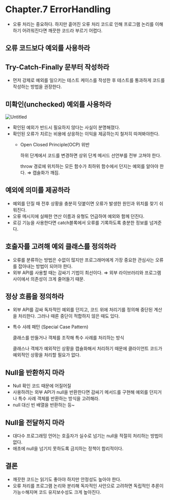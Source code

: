 # Chapter.7 ErrorHandling

- 오류 처리는 중요하다.
하지만 흩어진 오류 처리 코드로 인해 프로그램 논리를 이해하기 어려워진다면 깨끗한 코드라 부르기 어렵다.

## 오류 코드보다 예외를 사용하라

## Try-Catch-Finally 문부터 작성하라

- 먼저 강제로 예외를 일으키는 테스트 케이스를 작성한 후 테스트를 통과하게 코드를 작성하는 방법을 권장한다.

## 미확인(unchecked) 예외를 사용하라

![Untitled](Chapter%207%20ErrorHandling%2013bc23e4e9374259bad67fa5b9cd029a/Untitled.png)

- 확인된 예외가 반드시 필요하지 않다는 사실이 분명해졌다.
- 확인된 오류가 치르는 비용에 상응하는 이익을 제공하는지 철저히 따져봐야한다.
    - Open Closed Principle(OCP) 위반

        하위 단계에서 코드를 변경하면 상위 단계 메서드 선언부를 전부 고쳐야 한다.

        throw 경로에 위치하는 모든 함수가 최하위 함수에서 던지는 예외를 알아야 한다.
        ⇒ 캡술화가 깨짐.

## 예외에 의미를 제공하라

- 예외를 던질 때 전후 상황을 충분히 덧붙이면 오류가 발생한 원인과 위치를 찾기 쉬워진다.
- 오류 메시지에 실패한 연산 이름과 유형도 언급하여 예외와 함께 던진다.
- 로깅 기능을 사용한다면 catch블록에서 오류를 기록하도록 충분한 정보를 넘겨준다.

## 호출자를 고려해 예외 클래스를 정의하라

- 오류를 분류하는 방법은 수없이 많지만 프로그래머에게 가장 중요한 관심사는 오류를 잡아내는 방법이 되어야 한다.
- 외부 API를 사용할 때는 감싸기 기법이 최선이다.
⇒ 외부 라이브러리와 프로그램 사이에서 의존성이 크게 줄어들기 때문.

## 정상 흐름을 정의하라

- 외부 API를 감싸 독자적인 예외를 던지고, 코드 위에 처리기를 정의해 중단된 계산을 처리한다.
그러나 때론 중단이 적합하지 않은 때도 있다.
- 특수 사례 패턴 (Special Case Pattern)

    클래스를 만들거나 객체를 조작해 특수 사례를 처리하는 방식

    클래스나 객체가 예외적인 상황을 캡슐화해서 처리하기 때문에 클라이언트 코드가 예외적인 상황을 처리할 필요가 없다.

## Null을 반환하지 마라

- Null 확인 코드 때문에 어질어질
- 사용하려는 외부 API가 null을 반환한다면 감싸기 메서드를 구현해 예외를 던지거나 특수 사례 객체를 반환하는 방식을 고려해라.
- null 대신 빈 배열을 반환하는 등~

## Null을 전달하지 마라

- 대다수 프로그래밍 언어는 호출자가 실수로 넘기는 null을 적절히 처리하는 방법이 없다.
- 애초에 null을 넘기지 못하도록 금지하는 정책이 합리적이다.

## 결론

- 깨끗한 코드는 읽기도 좋아야 하지만 안정성도 높아야 한다.
- 오류 처리를 프로그램 논리와 분리해 독자적인 사안으로 고려하면 독립적인 추론이 가능ㅇ해지며 코드 유지보수성도 크게 높아진다.